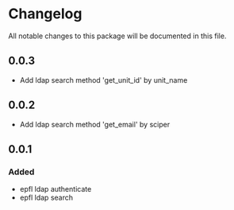 # Changelog
All notable changes to this package will be documented in this file.

## 0.0.3
- Add ldap search method 'get_unit_id' by unit_name

## 0.0.2
- Add ldap search method 'get_email' by sciper

## 0.0.1
### Added
- epfl ldap authenticate 
- epfl ldap search 
